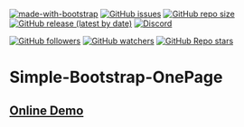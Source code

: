 [![made-with-bootstrap](https://img.shields.io/badge/Made%20with-Bootstrap-1f425f.svg)](https://getbootstrap.com/)
[![GitHub issues](https://img.shields.io/github/issues/Matt0550/Simple-Bootstrap-OnePage)](https://github.com/Matt0550/Simple-Bootstrap-OnePage/issues)
[![GitHub repo size](https://img.shields.io/github/repo-size/Matt0550/Simple-Bootstrap-OnePage)](https://github.com/Matt0550/Simple-Bootstrap-OnePage/)
[![GitHub release (latest by date)](https://img.shields.io/github/downloads/Matt0550/Simple-Bootstrap-OnePage/latest/total)](https://github.com/Matt0550/Simple-Bootstrap-OnePage/releases)
[![Discord](https://img.shields.io/discord/828990499507404820)](https://discord.gg/5WrVyQKWAr)

[![GitHub followers](https://img.shields.io/github/followers/Matt0550?style=social)](https://github.com/Matt0550?tab=followers)
[![GitHub watchers](https://img.shields.io/github/watchers/Matt0550/Simple-Bootstrap-OnePage?style=social)](https://github.com/Matt0550/Simple-Bootstrap-OnePage/watchers)
[![GitHub Repo stars](https://img.shields.io/github/stars/Matt0550/Simple-Bootstrap-OnePage?style=social)](https://github.com/Matt0550/Simple-Bootstrap-OnePage/stargazers)
# Simple-Bootstrap-OnePage

[<h2>Online Demo</h2>](https://demo.matt05.ml/simple-bootstrap-onepage/)
